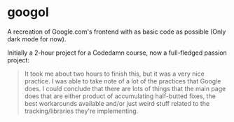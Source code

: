# googol
A recreation of Google.com's frontend with as basic code as possible (Only dark mode for now).

Initially a 2-hour project for a Codedamn course, now a full-fledged passion project:

> It took me about two hours to finish this, but it was a very nice practice. I was able to take note of a lot of the practices that Google does. I could conclude that there are lots of things that the main page does that are either product of accumulating half-butted fixes, the best workarounds available and/or just weird stuff related to the tracking/libraries they're implementing.
